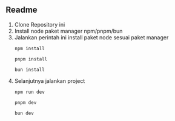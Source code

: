 ## Readme
1. Clone Repository ini
2. Install node paket manager npm/pnpm/bun
3. Jalankan perintah ini install paket node sesuai paket manager 
    ```
    npm install
    ```
    ```
    pnpm install
    ```
    ```
    bun install
    ```
4. Selanjutnya jalankan project 
    ```
    npm run dev
    ```
    ```
    pnpm dev
    ```
    ```
    bun dev
    ```


